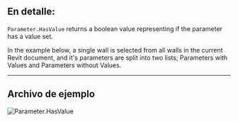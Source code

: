 ## En detalle:
`Parameter.HasValue` returns a boolean value representing if the parameter has a value set.

In the example below, a single wall is selected from all walls in the current Revit document, and it's parameters are split into two lists; Parameters with Values and Parameters without Values.
___
## Archivo de ejemplo

![Parameter.HasValue](./Revit.Elements.Parameter.HasValue_img.jpg)

